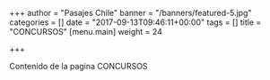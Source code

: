 +++
author = "Pasajes Chile"
banner = "/banners/featured-5.jpg"
categories = []
date = "2017-09-13T09:46:11+00:00"
tags = []
title = "CONCURSOS"
[menu.main]
weight = 24

+++


Contenido de la pagina CONCURSOS